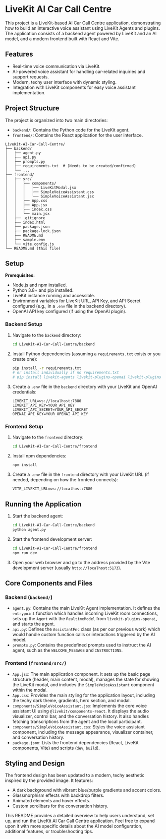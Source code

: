 # LiveKit AI Car Call Centre

This project is a LiveKit-based AI Car Call Centre application, demonstrating how to build an interactive voice assistant using LiveKit Agents and plugins. The application consists of a backend agent powered by LiveKit and an AI model, and a modern frontend built with React and Vite.

## Features

- Real-time voice communication via LiveKit.
- AI-powered voice assistant for handling car-related inquiries and support requests.
- Modern, techy user interface with dynamic styling.
- Integration with LiveKit components for easy voice assistant implementation.

## Project Structure

The project is organized into two main directories:

- `backend/`: Contains the Python code for the LiveKit agent.
- `frontend/`: Contains the React application for the user interface.

```
LiveKit-AI-Car-Call-Centre/
├── backend/
│   ├── agent.py
│   ├── api.py
│   ├── prompts.py
│   ├── requirements.txt  # (Needs to be created/confirmed)
│   └── ...
├── frontend/
│   ├── src/
│   │   ├── components/
│   │   │   ├── LiveKitModal.jsx
│   │   │   ├── SimpleVoiceAssistant.css
│   │   │   └── SimpleVoiceAssistant.jsx
│   │   ├── App.css
│   │   ├── App.jsx
│   │   ├── index.css
│   │   └── main.jsx
│   ├── .gitignore
│   ├── index.html
│   ├── package.json
│   ├── package-lock.json
│   ├── README.md
│   ├── sample.env
│   └── vite.config.js
└── README.md (this file)
```

## Setup

**Prerequisites:**

- Node.js and npm installed.
- Python 3.8+ and pip installed.
- LiveKit instance running and accessible.
- Environment variables for LiveKit URL, API Key, and API Secret configured (e.g., in a `.env` file in the backend directory).
- OpenAI API key configured (if using the OpenAI plugin).

### Backend Setup

1.  Navigate to the `backend` directory:
    ```bash
    cd LiveKit-AI-Car-Call-Centre/backend
    ```
2.  Install Python dependencies (assuming a `requirements.txt` exists or you create one):
    ```bash
    pip install -r requirements.txt
    # or install individually if no requirements.txt
    # pip install livekit-agents livekit-plugins-openai livekit-plugins-silero python-dotenv
    ```
3.  Create a `.env` file in the `backend` directory with your LiveKit and OpenAI credentials:
    ```env
    LIVEKIT_URL=ws://localhost:7880
    LIVEKIT_API_KEY=YOUR_API_KEY
    LIVEKIT_API_SECRET=YOUR_API_SECRET
    OPENAI_API_KEY=YOUR_OPENAI_API_KEY
    ```

### Frontend Setup

1.  Navigate to the `frontend` directory:
    ```bash
    cd LiveKit-AI-Car-Call-Centre/frontend
    ```
2.  Install npm dependencies:
    ```bash
    npm install
    ```
3.  Create a `.env` file in the `frontend` directory with your LiveKit URL (if needed, depending on how the frontend connects):
    ```env
    VITE_LIVEKIT_URL=ws://localhost:7880
    ```

## Running the Application

1.  Start the backend agent:
    ```bash
    cd LiveKit-AI-Car-Call-Centre/backend
    python agent.py
    ```
2.  Start the frontend development server:
    ```bash
    cd LiveKit-AI-Car-Call-Centre/frontend
    npm run dev
    ```
3.  Open your web browser and go to the address provided by the Vite development server (usually `http://localhost:5173`).

## Core Components and Files

### Backend (`backend/`)

-   `agent.py`: Contains the main LiveKit Agent implementation. It defines the `entrypoint` function which handles incoming LiveKit room connections, sets up the `Agent` with the `RealtimeModel` from `livekit-plugins-openai`, and starts the agent.
-   `api.py`: Defines the `AssistantFnc` class (as per our previous work) which would handle custom function calls or interactions triggered by the AI model.
-   `prompts.py`: Contains the predefined prompts used to instruct the AI agent, such as the `WELCOME_MESSAGE` and `INSTRUCTIONS`.

### Frontend (`frontend/src/`)

-   `App.jsx`: The main application component. It sets up the basic page structure (header, main content, modal), manages the state for showing the LiveKit modal, and includes the `SimpleVoiceAssistant` component within the modal.
-   `App.css`: Provides the main styling for the application layout, including the techy dark theme, gradients, hero section, and modal.
-   `components/SimpleVoiceAssistant.jsx`: Implements the core voice assistant UI using `@livekit/components-react`. It displays the audio visualizer, control bar, and the conversation history. It also handles fetching transcriptions from the agent and the local participant.
-   `components/SimpleVoiceAssistant.css`: Styles the voice assistant component, including the message appearance, visualizer container, and conversation history.
-   `package.json`: Lists the frontend dependencies (React, LiveKit components, Vite) and scripts (`dev`, `build`).

## Styling and Design

The frontend design has been updated to a modern, techy aesthetic inspired by the provided image. It features:

-   A dark background with vibrant blue/purple gradients and accent colors.
-   Glassmorphism effects with backdrop filters.
-   Animated elements and hover effects.
-   Custom scrollbars for the conversation history.

This README provides a detailed overview to help users understand, set up, and run the LiveKit AI Car Call Centre application. Feel free to expand upon it with more specific details about the AI model configuration, additional features, or troubleshooting tips.
